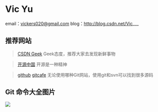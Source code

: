 Vic Yu
=======
email：vickers020@gmail.com
blog：http://blog.csdn.net/Vic___

推荐网站
-------

> [CSDN Geek][1] Geek态度，推荐大家去发现新鲜事物

> [开源中国][2]	开源是一种精神

> [github][3] [gitcafe][4] 无论使用哪种Git网站，使用git和svn可以找到很多源码

Git 命令大全图片
-------
![](http://img.blog.csdn.net/20130725102400984?watermark/2/text/aHR0cDovL2Jsb2cuY3Nkbi5uZXQvVmljX19f/font/5a6L5L2T/fontsize/400/fill/I0JBQkFCMA==/dissolve/70/gravity/SouthEast)


[1]:http://geek.csdn.net
[2]:http://www.oschina.net
[3]:https://github.com
[4]:https://gitcafe.com
